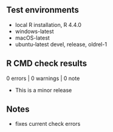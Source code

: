 ## Test environments

* local R installation, R 4.4.0
* windows-latest
* macOS-latest
* ubuntu-latest devel, release, oldrel-1

## R CMD check results

0 errors | 0 warnings | 0 note

* This is a minor release

## Notes

* fixes current check errors
